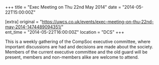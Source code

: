 +++
title = "Exec Meeting on Thu 22nd May 2014"
date = "2014-05-22T15:00:00Z"

[extra]
original = "https://uwcs.co.uk/events/exec-meeting-on-thu-22nd-may-2014-1474489094351/"    
ent_time = "2014-05-22T16:00:00Z"
location = "DCS"
+++

This is a weekly gathering of the CompSoc executive committee, where important discussions are had and decisions are made about the society. Members of the current executive committee and the old guard will be present, members and non-members alike are welcome to attend.

